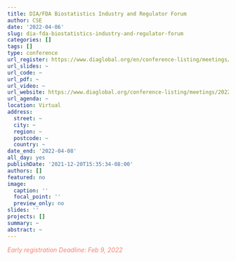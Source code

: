 ```yaml
---
title: DIA/FDA Biostatistics Industry and Regulator Forum
author: CSE
date: '2022-04-06'
slug: dia-fda-biostatistics-industry-and-regulator-forum
categories: []
tags: []
type: conference
url_register: https://www.diaglobal.org/en/conference-listing/meetings/2022/04/dia-biostatistics-industry-and-regulator-forum/register#showcontent
url_slides: ~
url_code: ~
url_pdf: ~
url_video: ~
url_website: https://www.diaglobal.org/conference-listing/meetings/2022/04/dia-biostatistics-industry-and-regulator-forum
url_agenda: ~
location: Virtual
address:
  street: ~
  city: ~
  region: ~
  postcode: ~
  country: ~
date_end: '2022-04-08'
all_day: yes
publishDate: '2021-12-20T15:35:34-08:00'
authors: []
featured: no
image:
  caption: ''
  focal_point: ''
  preview_only: no
slides: ''
projects: []
summary: ~
abstract: ~
---
```

<span style="color: salmon;">*Early registration Deadline: Feb 9, 2022*</span>

<!--more-->
